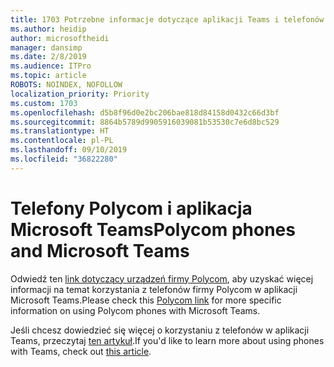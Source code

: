 ```yaml
---
title: 1703 Potrzebne informacje dotyczące aplikacji Teams i telefonów Polycom
ms.author: heidip
author: microsoftheidi
manager: dansimp
ms.date: 2/8/2019
ms.audience: ITPro
ms.topic: article
ROBOTS: NOINDEX, NOFOLLOW
localization_priority: Priority
ms.custom: 1703
ms.openlocfilehash: d5b8f96d0e2bc206bae818d84158d0432c66d3bf
ms.sourcegitcommit: 8864b5789d9905916039081b53530c7e6d8bc529
ms.translationtype: HT
ms.contentlocale: pl-PL
ms.lasthandoff: 09/10/2019
ms.locfileid: "36822280"
---
```

# <a name="polycom-phones-and-microsoft-teams"></a><span data-ttu-id="eaede-102">Telefony Polycom i aplikacja Microsoft Teams</span><span class="sxs-lookup"><span data-stu-id="eaede-102">Polycom phones and Microsoft Teams</span></span>

<span data-ttu-id="eaede-103">Odwiedź ten [link dotyczący urządzeń firmy Polycom](https://aka.ms/polycom-phones), aby uzyskać więcej informacji na temat korzystania z telefonów firmy Polycom w aplikacji Microsoft Teams.</span><span class="sxs-lookup"><span data-stu-id="eaede-103">Please check this [Polycom link](https://aka.ms/polycom-phones) for more specific information on using Polycom phones with Microsoft Teams.</span></span>

<span data-ttu-id="eaede-104">Jeśli chcesz dowiedzieć się więcej o korzystaniu z telefonów w aplikacji Teams, przeczytaj [ten artykuł](https://docs.microsoft.com/microsoftteams/phones-for-teams).</span><span class="sxs-lookup"><span data-stu-id="eaede-104">If you'd like to learn more about using phones with Teams, check out [this article](https://docs.microsoft.com/microsoftteams/phones-for-teams).</span></span>
